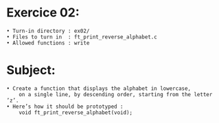 # Exercice 02:
	• Turn-in directory : ex02/
	• Files to turn in  : ft_print_reverse_alphabet.c
	• Allowed functions : write
# Subject:
	• Create a function that displays the alphabet in lowercase,
		on a single line, by descending order, starting from the letter ’z’.
	• Here’s how it should be prototyped :
		void ft_print_reverse_alphabet(void);